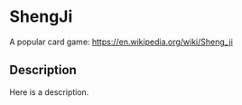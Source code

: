 # ShengJi
A popular card game: https://en.wikipedia.org/wiki/Sheng_ji

## Description
Here is a description.
